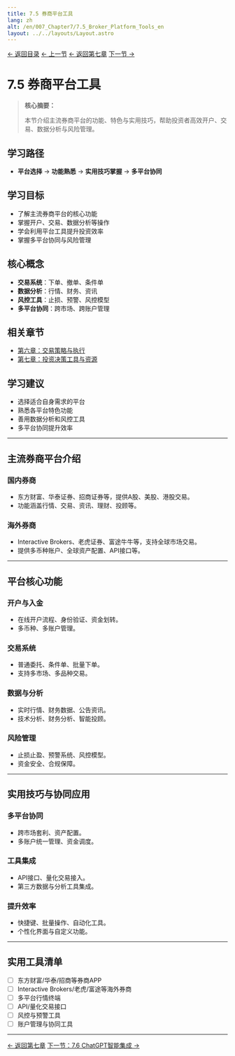 ```yaml
---
title: 7.5 券商平台工具
lang: zh
alt: /en/007_Chapter7/7.5_Broker_Platform_Tools_en
layout: ../../layouts/Layout.astro
---
```


<div class="page-nav">
  <a href="/">← 返回目录</a>
  <a href="/007_Chapter7/7.4_Research_News_Resources_CN">← 上一节</a>
  <a href="/007_Chapter7_Investment_Decision_Tools_and_Resources_CN">← 返回第七章</a>
  <a href="/007_Chapter7/7.6_ChatGPT_Integration_CN">下一节 →</a>
</div>

# 7.5 券商平台工具

> **核心摘要：**
> 
> 本节介绍主流券商平台的功能、特色与实用技巧，帮助投资者高效开户、交易、数据分析与风险管理。

## 学习路径
- **平台选择** → **功能熟悉** → **实用技巧掌握** → **多平台协同**

## 学习目标
- 了解主流券商平台的核心功能
- 掌握开户、交易、数据分析等操作
- 学会利用平台工具提升投资效率
- 掌握多平台协同与风险管理

## 核心概念
- **交易系统**：下单、撤单、条件单
- **数据分析**：行情、财务、资讯
- **风控工具**：止损、预警、风控模型
- **多平台协同**：跨市场、跨账户管理

## 相关章节
- [第六章：交易策略与执行](../006_Chapter6_Trading_Strategies_and_Execution_CN)
- [第七章：投资决策工具与资源](../007_Chapter7_Investment_Decision_Tools_and_Resources_CN)

## 学习建议
- 选择适合自身需求的平台
- 熟悉各平台特色功能
- 善用数据分析和风控工具
- 多平台协同提升效率

---

## 主流券商平台介绍

### 国内券商
- 东方财富、华泰证券、招商证券等，提供A股、美股、港股交易。
- 功能涵盖行情、交易、资讯、理财、投顾等。

### 海外券商
- Interactive Brokers、老虎证券、富途牛牛等，支持全球市场交易。
- 提供多币种账户、全球资产配置、API接口等。

---

## 平台核心功能

### 开户与入金
- 在线开户流程、身份验证、资金划转。
- 多币种、多账户管理。

### 交易系统
- 普通委托、条件单、批量下单。
- 支持多市场、多品种交易。

### 数据与分析
- 实时行情、财务数据、公告资讯。
- 技术分析、财务分析、智能投顾。

### 风险管理
- 止损止盈、预警系统、风控模型。
- 资金安全、合规保障。

---

## 实用技巧与协同应用

### 多平台协同
- 跨市场套利、资产配置。
- 多账户统一管理、资金调度。

### 工具集成
- API接口、量化交易接入。
- 第三方数据与分析工具集成。

### 提升效率
- 快捷键、批量操作、自动化工具。
- 个性化界面与自定义功能。

---

## 实用工具清单

- [ ] 东方财富/华泰/招商等券商APP
- [ ] Interactive Brokers/老虎/富途等海外券商
- [ ] 多平台行情终端
- [ ] API/量化交易接口
- [ ] 风控与预警工具
- [ ] 账户管理与协同工具

---

<div class="bottom-nav">
  <a href="/007_Chapter7_Investment_Decision_Tools_and_Resources_CN">← 返回第七章</a>
  <a href="/007_Chapter7/7.6_ChatGPT_Integration_CN">下一节：7.6 ChatGPT智能集成 →</a>
</div> 
<style>
  
  /* 页面导航样式 - 与底部导航一致 */
  .page-nav {
    display: flex;
    justify-content: center;
    align-items: center;
    gap: 2rem;
    padding: 1.5rem 0;
    margin: 2rem 0;
    border-top: 1px solid var(--border-color);
    border-bottom: 1px solid var(--border-color);
  }

  .page-nav a {
    display: inline-flex;
    align-items: center;
    padding: 0.8rem 1.5rem;
    background: linear-gradient(135deg, var(--primary-color) 0%, var(--primary-light) 100%);
    color: white;
    text-decoration: none;
    border-radius: 25px;
    font-size: 0.95rem;
    font-weight: 600;
    transition: all 0.3s ease;
    box-shadow: 0 4px 12px rgba(56, 142, 60, 0.3);
  }

  .page-nav a:hover {
    background: linear-gradient(135deg, var(--primary-light) 0%, #81C784 100%);
    transform: translateY(-2px);
    box-shadow: 0 6px 20px rgba(56, 142, 60, 0.4);
  }

  .page-nav a:first-child {
    background: linear-gradient(135deg, #2196f3 0%, #42a5f5 100%);
    box-shadow: 0 4px 12px rgba(33, 150, 243, 0.3);
  }

  .page-nav a:first-child:hover {
    background: linear-gradient(135deg, #42a5f5 0%, #64b5f6 100%);
    box-shadow: 0 6px 20px rgba(33, 150, 243, 0.4);
  }

  .page-nav a:last-child {
    background: linear-gradient(135deg, var(--primary-color) 0%, var(--primary-light) 100%);
    box-shadow: 0 4px 12px rgba(56, 142, 60, 0.3);
  }

  .page-nav a:last-child:hover {
    background: linear-gradient(135deg, var(--primary-light) 0%, #81C784 100%);
    box-shadow: 0 6px 20px rgba(56, 142, 60, 0.4);
  }

  /* 暗色模式适配 */
  [data-theme="dark"] .page-nav a:first-child {
    background: linear-gradient(135deg, #1976d2 0%, #1e88e5 100%);
  }

  [data-theme="dark"] .page-nav a:first-child:hover {
    background: linear-gradient(135deg, #1e88e5 0%, #2196f3 100%);
  }

  /* 响应式设计 */
  @media (max-width: 768px) {
    .page-nav {
      flex-direction: column;
      gap: 1rem;
    }

    .page-nav a {
      font-size: 0.9rem;
      padding: 0.7rem 1.2rem;
    }
  }
</style>
